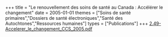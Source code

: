 +++
title = "Le renouvellement des soins de santé au Canada : Accélérer le changement"
date = 2005-01-01
themes = ["Soins de santé primaires","Dossiers de santé électroniques","Santé des Autochtones","Ressources humaines"]
types = ["Publications"]
+++
[2.49-Accelerer_le_changement_CCS_2005.pdf](/files/2.49-Accelerer_le_changement_CCS_2005.pdf)
